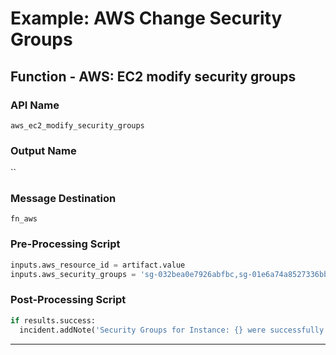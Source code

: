 <!--
    DO NOT MANUALLY EDIT THIS FILE
    THIS FILE IS AUTOMATICALLY GENERATED WITH resilient-circuits codegen
-->

# Example: AWS Change Security Groups

## Function - AWS: EC2 modify security groups

### API Name
`aws_ec2_modify_security_groups`

### Output Name
``

### Message Destination
`fn_aws`

### Pre-Processing Script
```python
inputs.aws_resource_id = artifact.value
inputs.aws_security_groups = 'sg-032bea0e7926abfbc,sg-01e6a74a8527336bb'
```

### Post-Processing Script
```python
if results.success:
  incident.addNote('Security Groups for Instance: {} were successfully changed.'.format(artifact.value))
```

---

